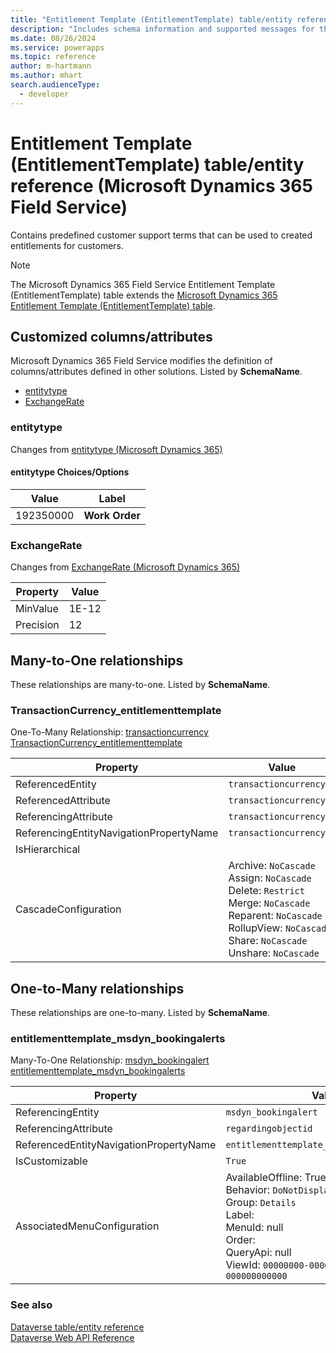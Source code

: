 ```yaml
---
title: "Entitlement Template (EntitlementTemplate) table/entity reference (Microsoft Dynamics 365 Field Service)"
description: "Includes schema information and supported messages for the Entitlement Template (EntitlementTemplate) table/entity with Microsoft Dynamics 365 Field Service."
ms.date: 08/26/2024
ms.service: powerapps
ms.topic: reference
author: m-hartmann
ms.author: mhart
search.audienceType: 
  - developer
---
```


# Entitlement Template (EntitlementTemplate) table/entity reference (Microsoft Dynamics 365 Field Service)

Contains predefined customer support terms that can be used to created entitlements for customers.

> [!NOTE]
> The Microsoft Dynamics 365 Field Service Entitlement Template (EntitlementTemplate) table extends the [Microsoft Dynamics 365 Entitlement Template (EntitlementTemplate) table](/dynamics365/developer/entities/entitlementtemplate).



## Customized columns/attributes

Microsoft Dynamics 365 Field Service modifies the definition of columns/attributes defined in other solutions. Listed by **SchemaName**.

- [entitytype](#BKMK_entitytype)
- [ExchangeRate](#BKMK_ExchangeRate)

### <a name="BKMK_entitytype"></a> entitytype

Changes from [entitytype (Microsoft Dynamics 365)](/dynamics365/developer/entities/entitlementtemplate#BKMK_entitytype)

#### entitytype Choices/Options

|Value|Label|
|---|---|
|192350000|**Work Order**|

### <a name="BKMK_ExchangeRate"></a> ExchangeRate

Changes from [ExchangeRate (Microsoft Dynamics 365)](/dynamics365/developer/entities/entitlementtemplate#BKMK_ExchangeRate)

|Property|Value|
|---|---|
|MinValue|1E-12|
|Precision|12|


## Many-to-One relationships

These relationships are many-to-one. Listed by **SchemaName**.

### <a name="BKMK_TransactionCurrency_entitlementtemplate"></a> TransactionCurrency_entitlementtemplate

One-To-Many Relationship: [transactioncurrency TransactionCurrency_entitlementtemplate](transactioncurrency.md#BKMK_TransactionCurrency_entitlementtemplate)

|Property|Value|
|---|---|
|ReferencedEntity|`transactioncurrency`|
|ReferencedAttribute|`transactioncurrencyid`|
|ReferencingAttribute|`transactioncurrencyid`|
|ReferencingEntityNavigationPropertyName|`transactioncurrencyid`|
|IsHierarchical||
|CascadeConfiguration|Archive: `NoCascade`<br />Assign: `NoCascade`<br />Delete: `Restrict`<br />Merge: `NoCascade`<br />Reparent: `NoCascade`<br />RollupView: `NoCascade`<br />Share: `NoCascade`<br />Unshare: `NoCascade`|


## One-to-Many relationships

These relationships are one-to-many. Listed by **SchemaName**.

### <a name="BKMK_entitlementtemplate_msdyn_bookingalerts"></a> entitlementtemplate_msdyn_bookingalerts

Many-To-One Relationship: [msdyn_bookingalert entitlementtemplate_msdyn_bookingalerts](msdyn_bookingalert.md#BKMK_entitlementtemplate_msdyn_bookingalerts)

|Property|Value|
|---|---|
|ReferencingEntity|`msdyn_bookingalert`|
|ReferencingAttribute|`regardingobjectid`|
|ReferencedEntityNavigationPropertyName|`entitlementtemplate_msdyn_bookingalerts`|
|IsCustomizable|`True`|
|AssociatedMenuConfiguration|AvailableOffline: True<br />Behavior: `DoNotDisplay`<br />Group: `Details`<br />Label: <br />MenuId: null<br />Order: <br />QueryApi: null<br />ViewId: `00000000-0000-0000-0000-000000000000`|



### See also

[Dataverse table/entity reference](../about-entity-reference.md)  
[Dataverse Web API Reference](/power-apps/developer/data-platform/webapi/reference/about)   


